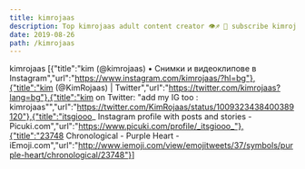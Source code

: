 ```yaml
---
title: kimrojaas
description: Top kimrojaas adult content creator 👁♐️ 👑 subscribe kimrojaas to my porn site below IG kimrojaas
date: 2019-08-26
path: /kimrojaas
---
```


kimrojaas
[{"title":"kim (@kimrojaas) • Снимки и видеоклипове в Instagram","url":"https://www.instagram.com/kimrojaas/?hl=bg"},{"title":"kim (@KimRojaas) | Twitter","url":"https://twitter.com/kimrojaas?lang=bg"},{"title":"kim on Twitter: \"add my IG too : kimrojaas\"","url":"https://twitter.com/KimRojaas/status/1009323438400389120"},{"title":"itsgiooo_ Instagram profile with posts and stories - Picuki.com","url":"https://www.picuki.com/profile/_itsgiooo_"},{"title":"23748 Chronological - Purple Heart - iEmoji.com","url":"http://www.iemoji.com/view/emojitweets/37/symbols/purple-heart/chronological/23748"}]

